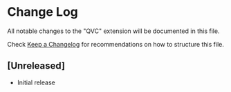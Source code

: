 # Change Log

All notable changes to the "QVC" extension will be documented in this file.

Check [Keep a Changelog](http://keepachangelog.com/) for recommendations on how to structure this file.

## [Unreleased]

- Initial release